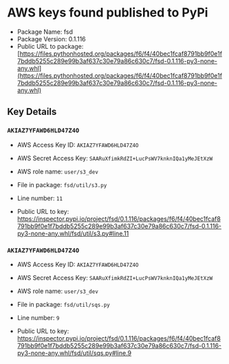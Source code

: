# AWS keys found published to PyPi

* Package Name: fsd
* Package Version: 0.1.116
* Public URL to package: [https://files.pythonhosted.org/packages/f6/f4/40bec1fcaf8791bb9f0e1f7bddb5255c289e99b3af637c30e79a86c630c7/fsd-0.1.116-py3-none-any.whl](https://files.pythonhosted.org/packages/f6/f4/40bec1fcaf8791bb9f0e1f7bddb5255c289e99b3af637c30e79a86c630c7/fsd-0.1.116-py3-none-any.whl)

## Key Details

### `AKIAZ7YFAWD6HLD47Z4O`

* AWS Access Key ID: `AKIAZ7YFAWD6HLD47Z4O`
* AWS Secret Access Key: `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` 
* AWS role name: `user/s3_dev`
* File in package: `fsd/util/s3.py`
* Line number: `11`

* Public URL to key: https://inspector.pypi.io/project/fsd/0.1.116/packages/f6/f4/40bec1fcaf8791bb9f0e1f7bddb5255c289e99b3af637c30e79a86c630c7/fsd-0.1.116-py3-none-any.whl/fsd/util/s3.py#line.11



### `AKIAZ7YFAWD6HLD47Z4O`

* AWS Access Key ID: `AKIAZ7YFAWD6HLD47Z4O`
* AWS Secret Access Key: `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` 
* AWS role name: `user/s3_dev`
* File in package: `fsd/util/sqs.py`
* Line number: `9`

* Public URL to key: https://inspector.pypi.io/project/fsd/0.1.116/packages/f6/f4/40bec1fcaf8791bb9f0e1f7bddb5255c289e99b3af637c30e79a86c630c7/fsd-0.1.116-py3-none-any.whl/fsd/util/sqs.py#line.9


